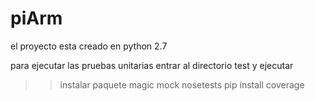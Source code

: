 # piArm

el proyecto esta creado en python 2.7

para ejecutar las pruebas unitarias entrar al directorio test y ejecutar
>>instalar paquete magic mock
>>nosetests
>> pip install coverage
